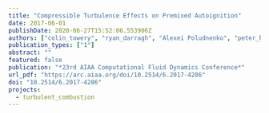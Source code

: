 ```yaml
---
title: "Compressible Turbulence Effects on Premixed Autoignition"
date: 2017-06-01
publishDate: 2020-06-27T15:52:06.553906Z
authors: ["colin_towery", "ryan_darragh", "Alexei Poludnenko", "peter_hamlington"]
publication_types: ["1"]
abstract: ""
featured: false
publication: "*23rd AIAA Computational Fluid Dynamics Conference*"
url_pdf: "https://arc.aiaa.org/doi/10.2514/6.2017-4286"
doi: "10.2514/6.2017-4286"
projects:
  - turbulent_combustion
---
```


